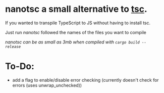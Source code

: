 # nanotsc a small alternative to [tsc](https://www.typescriptlang.org/docs/handbook/compiler-options.html).

If you wanted to transpile TypeScript to JS without having to install tsc.

Just run *nanotsc* followed the names of the files you want to compile

*nanotsc can be as small as 3mb when compiled with ```cargo build --release```*

# To-Do:
* add a flag to enable/disable error checking (currently doesn't check for errors (uses unwrap_unchecked))